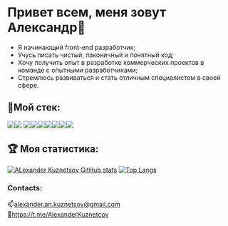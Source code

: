 # Привет всем, меня зовут Александр👋 #
- Я начинающий front-end разработчик;
- Учусь писать чистый, лаконичный и понятный код;
- Хочу получить опыт в разработке коммерческих проектов в команде с опытными разработчиками;
- Стремлюсь развиваться и стать отличным специалистом в своей сфере.

## 🔨Мой стек: ##  
<img src="https://img.icons8.com/color/48/000000/javascript--v2.png"/><img src="https://img.icons8.com/color/48/000000/react-native.png"/>
<img src="https://img.icons8.com/color/48/000000/nodejs.png"/><img src="https://img.icons8.com/color/48/000000/html-5--v1.png"/><img src="https://img.icons8.com/color/48/000000/css3.png"/><img src="https://img.icons8.com/external-tal-revivo-shadow-tal-revivo/48/000000/external-mongodb-a-cross-platform-document-oriented-database-program-logo-shadow-tal-revivo.png"/><img src="https://img.icons8.com/color/48/000000/webpack.png"/><img src="https://img.icons8.com/ios-filled/50/000000/git.png"/><img src="https://img.icons8.com/color/48/000000/figma--v2.png"/>

## :trophy: Моя статистика: ##
[![ALexander Kuznetsov GitHub stats](https://github-readme-stats.vercel.app/api?username=AlexTolevich&theme=graywhite&count_private=true&show_icons=true&hide=stars,issues)](https://github.com/AlexTolevich) 
[![Top Langs](https://github-readme-stats.vercel.app/api/top-langs/?username=AlexTolevich&layout=compact&theme=graywhite&card_width=445)](https://github.com/AlexTolevich)

### Contacts:
📫alexander.an.kuznetsov@gmail.com  
💬https://t.me/AlexanderKuznetcov